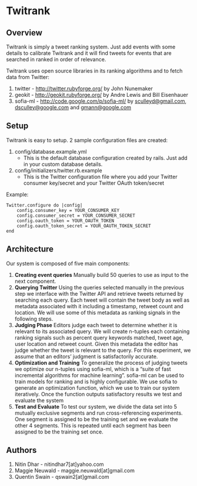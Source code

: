 Twitrank
========

Overview
--------
Twitrank is simply a tweet ranking system. Just add events with some details to calibrate Twitrank and it will find tweets for events that
are searched in ranked in order of relevance.

Twitrank uses open source libraries in its ranking algorithms and to fetch data from Twitter:

1. twitter - http://twitter.rubyforge.org/ by John Nunemaker
2. geokit - http://geokit.rubyforge.org/ by Andre Lewis and Bill Eisenhauer
3. sofia-ml - http://code.google.com/p/sofia-ml/ by sculleyd@gmail.com, dsculley@google.com and gmann@google.com

Setup
-----
Twitrank is easy to setup. 2 sample configuration files are created:

1. config/database.example.yml
	* This is the default database configuration created by rails. Just add in your custom database details.
2. config/initializers/twitter.rb.example
	* This is the Twitter configuration file where you add your Twitter consumer key/secret and your Twitter OAuth token/secret

Example:

	Twitter.configure do |config|
		config.consumer_key = YOUR_CONSUMER_KEY
		config.consumer_secret = YOUR_CONSUMER_SECRET
		config.oauth_token = YOUR_OAUTH_TOKEN
		config.oauth_token_secret = YOUR_OAUTH_TOKEN_SECRET
	end

Architecture
------------
Our system is composed of five main components:

1. **Creating event queries** Manually build 50 queries to use as input to the next component.
2. **Querying Twitter** Using the queries selected manually in the previous step we interface with the Twitter API and retrieve tweets returned by searching each query. Each tweet will contain the tweet body as well as metadata associated with it including a timestamp, retweet count and location. We will use some of this metadata as ranking signals in the following steps.
3. **Judging Phase** Editors judge each tweet to determine whether it is relevant to its associated query. We will create n-tuples each containing ranking signals such as percent query keywords matched, tweet age, user location and retweet count. Given this metadata the editor has judge whether the tweet is relevant to the query. For this experiment, we assume that an editors’ judgment is satisfactorily accurate.
4. **Optimization and Training** To generalize the process of judging tweets we optimize our n-tuples using sofia-ml, which is a “suite of fast incremental algorithms for machine learning”. sofia-ml can be used to train models for ranking and is highly configurable. We use sofia to generate an optimization function, which we use to train our system iteratively. Once the function outputs satisfactory results we test and evaluate the system
5. **Test and Evaluate** To test our system, we divide the data set into 5 mutually exclusive segments and run cross-referencing experiments. One segment is assigned to be the training set and we evaluate the other 4 segments. This is repeated until each segment has been assigned to be the training set once.

Authors
-------

1. Nitin Dhar - nitindhar7[at]yahoo.com
2. Maggie Neuwald - maggie.neuwald[at]gmail.com
3. Quentin Swain - qswain2[at]gmail.com